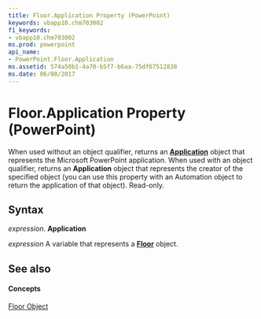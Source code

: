 ```yaml
---
title: Floor.Application Property (PowerPoint)
keywords: vbapp10.chm703002
f1_keywords:
- vbapp10.chm703002
ms.prod: powerpoint
api_name:
- PowerPoint.Floor.Application
ms.assetid: 574a50b1-4a70-b5f7-b6aa-75df67512838
ms.date: 06/08/2017
---
```



# Floor.Application Property (PowerPoint)

When used without an object qualifier, returns an  **[Application](PowerPoint.Application.md)** object that represents the Microsoft PowerPoint application. When used with an object qualifier, returns an **Application** object that represents the creator of the specified object (you can use this property with an Automation object to return the application of that object). Read-only.


## Syntax

 _expression_. **Application**

 _expression_ A variable that represents a **[Floor](PowerPoint.Floor.md)** object.


## See also


#### Concepts


[Floor Object](PowerPoint.Floor.md)

